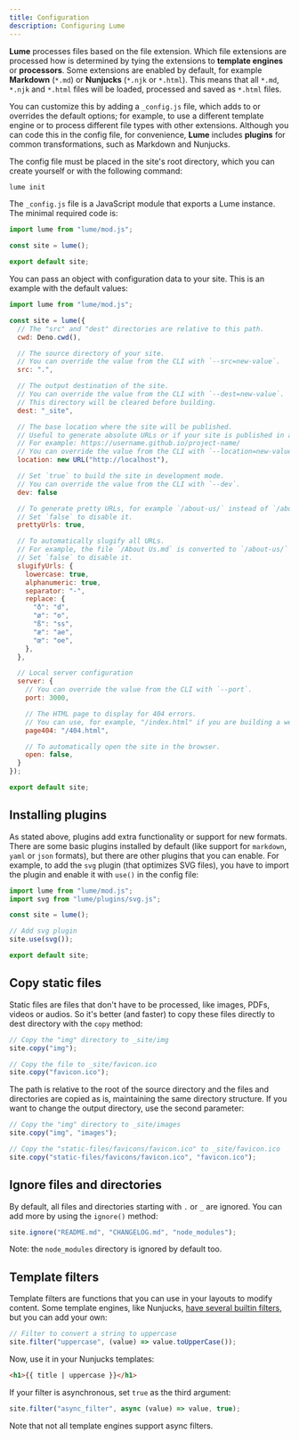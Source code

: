 ```yaml
---
title: Configuration
description: Configuring Lume
---
```


**Lume** processes files based on the file extension. Which file extensions are
processed how is determined by tying the extensions to **template engines** or
**processors**. Some extensions are enabled by default, for example **Markdown**
(`*.md`) or **Nunjucks** (`*.njk` or `*.html`). This means that all `*.md`,
`*.njk` and `*.html` files will be loaded, processed and saved as `*.html`
files.

You can customize this by adding a `_config.js` file, which adds to or overrides
the default options; for example, to use a different template engine or to
process different file types with other extensions. Although you can code this
in the config file, for convenience, **Lume** includes **plugins** for common
transformations, such as Markdown and Nunjucks.

The config file must be placed in the site's root directory, which you can
create yourself or with the following command:

```sh
lume init
```

The `_config.js` file is a JavaScript module that exports a Lume instance. The
minimal required code is:

```js
import lume from "lume/mod.js";

const site = lume();

export default site;
```

You can pass an object with configuration data to your site. This is an example
with the default values:

```js
import lume from "lume/mod.js";

const site = lume({
  // The "src" and "dest" directories are relative to this path.
  cwd: Deno.cwd(),

  // The source directory of your site.
  // You can override the value from the CLI with `--src=new-value`.
  src: ".",

  // The output destination of the site.
  // You can override the value from the CLI with `--dest=new-value`.
  // This directory will be cleared before building.
  dest: "_site",

  // The base location where the site will be published.
  // Useful to generate absolute URLs or if your site is published in a subdirectory.
  // For example: https://username.github.io/project-name/
  // You can override the value from the CLI with `--location=new-value`.
  location: new URL("http://localhost"),

  // Set `true` to build the site in development mode.
  // You can override the value from the CLI with `--dev`.
  dev: false

  // To generate pretty URLs, for example `/about-us/` instead of `/about-us.html`.
  // Set `false` to disable it.
  prettyUrls: true,

  // To automatically slugify all URLs.
  // For example, the file `/About Us.md` is converted to `/about-us/` instead of `/About Us/`.
  // Set `false` to disable it.
  slugifyUrls: {
    lowercase: true,
    alphanumeric: true,
    separator: "-",
    replace: {
      "ð": "d",
      "ø": "o",
      "ß": "ss",
      "æ": "ae",
      "œ": "oe",
    },
  },

  // Local server configuration
  server: {
    // You can override the value from the CLI with `--port`.
    port: 3000,

    // The HTML page to display for 404 errors.
    // You can use, for example, "/index.html" if you are building a web app with dynamic URLs.
    page404: "/404.html",

    // To automatically open the site in the browser.
    open: false,
  }
});

export default site;
```

## Installing plugins

As stated above, plugins add extra functionality or support for new formats.
There are some basic plugins installed by default (like support for `markdown`,
`yaml` or `json` formats), but there are other plugins that you can enable. For
example, to add the `svg` plugin (that optimizes SVG files), you have to import
the plugin and enable it with `use()` in the config file:

```js
import lume from "lume/mod.js";
import svg from "lume/plugins/svg.js";

const site = lume();

// Add svg plugin
site.use(svg());

export default site;
```

## Copy static files

Static files are files that don't have to be processed, like images, PDFs,
videos or audios. So it's better (and faster) to copy these files directly to
dest directory with the `copy` method:

```js
// Copy the "img" directory to _site/img
site.copy("img");

// Copy the file to _site/favicon.ico
site.copy("favicon.ico");
```

The path is relative to the root of the source directory and the files and
directories are copied as is, maintaining the same directory structure. If you
want to change the output directory, use the second parameter:

```js
// Copy the "img" directory to _site/images
site.copy("img", "images");

// Copy the "static-files/favicons/favicon.ico" to _site/favicon.ico
site.copy("static-files/favicons/favicon.ico", "favicon.ico");
```

## Ignore files and directories

By default, all files and directories starting with `.` or `_` are ignored. You
can add more by using the `ignore()` method:

```js
site.ignore("README.md", "CHANGELOG.md", "node_modules");
```

Note: the `node_modules` directory is ignored by default too.

## Template filters

Template filters are functions that you can use in your layouts to modify
content. Some template engines, like Nunjucks,
[have several builtin filters](https://mozilla.github.io/nunjucks/templating.html#builtin-filters),
but you can add your own:

```js
// Filter to convert a string to uppercase
site.filter("uppercase", (value) => value.toUpperCase());
```

Now, use it in your Nunjucks templates:

```html
<h1>{{ title | uppercase }}</h1>
```

If your filter is asynchronous, set `true` as the third argument:

```js
site.filter("async_filter", async (value) => value, true);
```

Note that not all template engines support async filters.
